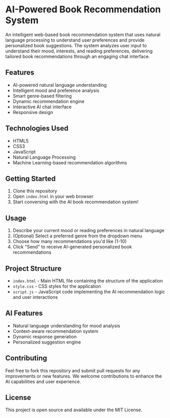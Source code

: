 # AI-Powered Book Recommendation System

An intelligent web-based book recommendation system that uses natural language processing to understand user preferences and provide personalized book suggestions. The system analyzes user input to understand their mood, interests, and reading preferences, delivering tailored book recommendations through an engaging chat interface.

## Features

- AI-powered natural language understanding
- Intelligent mood and preference analysis
- Smart genre-based filtering
- Dynamic recommendation engine
- Interactive AI chat interface
- Responsive design

## Technologies Used

- HTML5
- CSS3
- JavaScript
- Natural Language Processing
- Machine Learning-based recommendation algorithms

## Getting Started

1. Clone this repository
2. Open `index.html` in your web browser
3. Start conversing with the AI book recommendation system!

## Usage

1. Describe your current mood or reading preferences in natural language
2. (Optional) Select a preferred genre from the dropdown menu
3. Choose how many recommendations you'd like (1-10)
4. Click "Send" to receive AI-generated personalized book recommendations

## Project Structure

- `index.html` - Main HTML file containing the structure of the application
- `style.css` - CSS styles for the application
- `script.js` - JavaScript code implementing the AI recommendation logic and user interactions

## AI Features

- Natural language understanding for mood analysis
- Context-aware recommendation system
- Dynamic response generation
- Personalized suggestion engine

## Contributing

Feel free to fork this repository and submit pull requests for any improvements or new features. We welcome contributions to enhance the AI capabilities and user experience.

## License

This project is open source and available under the MIT License.
